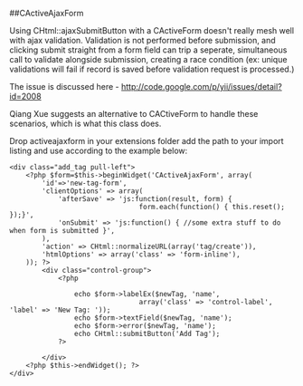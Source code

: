 ##CActiveAjaxForm

Using CHtml::ajaxSubmitButton with a CActiveForm doesn't really mesh well with ajax validation.
Validation is not performed before submission, and clicking submit straight from a form field
can trip a seperate, simultaneous call to validate alongside submission, creating a race condition
(ex: unique validations will fail if record is saved before validation request is processed.)

The issue is discussed here - http://code.google.com/p/yii/issues/detail?id=2008

Qiang Xue suggests an alternative to CACtiveForm to handle these scenarios, which is what this class does.

Drop activeajaxform in your extensions folder add the path to your import listing
and use according to the example below:

    <div class="add_tag pull-left">
        <?php $form=$this->beginWidget('CActiveAjaxForm', array(
            'id'=>'new-tag-form',
            'clientOptions' => array(
                'afterSave' => 'js:function(result, form) {
                                    form.each(function() { this.reset(); });}',
                'onSubmit' => 'js:function() { //some extra stuff to do when form is submitted }',
            ),
            'action' => CHtml::normalizeURL(array('tag/create')),
            'htmlOptions' => array('class' => 'form-inline'),
        )); ?>
            <div class="control-group">
                <?php
      
                    echo $form->labelEx($newTag, 'name',
                                    array('class' => 'control-label', 'label' => 'New Tag: '));
                    echo $form->textField($newTag, 'name');
                    echo $form->error($newTag, 'name');
                    echo CHtml::submitButton('Add Tag');
                ?>
    
            </div>
        <?php $this->endWidget(); ?>
    </div>
